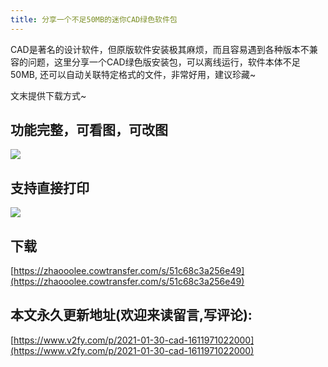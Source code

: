 ```yaml
---
title: 分享一个不足50MB的迷你CAD绿色软件包
---
```






CAD是著名的设计软件，但原版软件安装极其麻烦，而且容易遇到各种版本不兼容的问题，这里分享一个CAD绿色版安装包，可以离线运行，软件本体不足50MB, 还可以自动关联特定格式的文件，非常好用，建议珍藏~



文末提供下载方式~




## 功能完整，可看图，可改图



![](https://cdn.fangyuanxiaozhan.com/assets/16119718931467QdYAQrh.png)



## 支持直接打印

![](https://cdn.fangyuanxiaozhan.com/assets/1611972015299DdsDNkMd.png)



## 下载

[https://zhaooolee.cowtransfer.com/s/51c68c3a256e49](https://zhaooolee.cowtransfer.com/s/51c68c3a256e49)









## 本文永久更新地址(欢迎来读留言,写评论):

[https://www.v2fy.com/p/2021-01-30-cad-1611971022000](https://www.v2fy.com/p/2021-01-30-cad-1611971022000)
